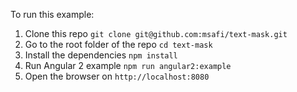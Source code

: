 To run this example:

1. Clone this repo `git clone git@github.com:msafi/text-mask.git`
2. Go to the root folder of the repo `cd text-mask`
3. Install the dependencies `npm install`
4. Run Angular 2 example `npm run angular2:example`
5. Open the browser on `http://localhost:8080`
